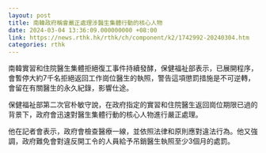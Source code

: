 ```yaml
---
layout: post
title: 南韓政府稱會嚴正處理涉醫生集體行動的核心人物
date: 2024-03-04 13:36:09.000000000 +08:00
link: https://news.rthk.hk/rthk/ch/component/k2/1742992-20240304.htm
categories: rthk
---
```


南韓實習和住院醫生集體拒絕復工事件持續發酵，保健福祉部表示，已展開程序，會暫停大約7千名拒絕返回工作崗位醫生的執照，警告這項懲罰措施是不可逆轉，會留在有關醫生的永久紀錄，影響仕途。

保健福祉部第二次官朴敏守說，在政府指定的實習和住院醫生返回崗位期限已過的背景下，政府會迅速對醫生集體行動的核心人物進行嚴正處理。

他在記者會表示，政府會檢查醫療一線，並依照法律和原則應對違法行為。他又強調，政府難免會對違反開工令的人員給予吊銷醫生執照至少3個月的處罰。
